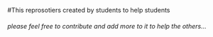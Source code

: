 
#This reprosotiers created by students to help students

###### please feel free to contribute and add more to it to help the others...